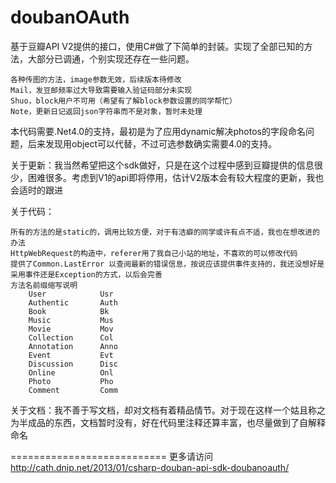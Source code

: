 doubanOAuth
===========
基于豆瓣API V2提供的接口，使用C#做了下简单的封装。实现了全部已知的方法，大部分已调通，个别实现还存在一些问题。

    各种传图的方法，image参数无效，后续版本待修改
    Mail，发豆邮频率过大导致需要输入验证码部分未实现
    Shuo，block用户不可用（希望有了解block参数设置的同学帮忙）
    Note，更新日记返回json字符串而不是对象，暂时未处理
本代码需要.Net4.0的支持，最初是为了应用dynamic解决photos的字段命名问题，后来发现用object可以代替，不过可选参数确实需要4.0的支持。

关于更新：我当然希望把这个sdk做好，只是在这个过程中感到豆瓣提供的信息很少，困难很多。考虑到V1的api即将停用，估计V2版本会有较大程度的更新，我也会适时的跟进

关于代码：

    所有的方法的是static的，调用比较方便，对于有洁癖的同学或许有点不适，我也在想改进的办法
    HttpWebRequest的构造中，referer用了我自己小站的地址，不喜欢的可以修改代码
    提供了Common.LastError 以查阅最新的错误信息，按说应该提供事件支持的，我还没想好是采用事件还是Exception的方式，以后会完善
    方法名前缀缩写说明
        User            Usr
        Authentic       Auth
        Book            Bk
        Music           Mus
        Movie           Mov
        Collection      Col
        Annotation      Anno
        Event           Evt
        Discussion      Disc
        Online          Onl
        Photo           Pho
        Comment         Comm

关于文档：我不善于写文档，却对文档有着精品情节。对于现在这样一个姑且称之为半成品的东西，文档暂时没有，好在代码里注释还算丰富，也尽量做到了自解释命名

===========================
更多请访问 http://cath.dnip.net/2013/01/csharp-douban-api-sdk-doubanoauth/

